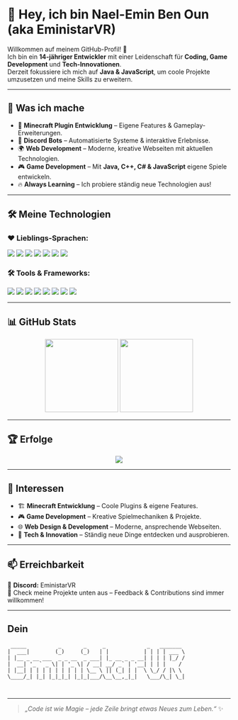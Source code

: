 # 👋 Hey, ich bin Nael-Emin Ben Oun (aka **EministarVR**)

Willkommen auf meinem GitHub-Profil! 🌟  
Ich bin ein **14-jähriger Entwickler** mit einer Leidenschaft für **Coding, Game Development** und **Tech-Innovationen**.  
Derzeit fokussiere ich mich auf **Java & JavaScript**, um coole Projekte umzusetzen und meine Skills zu erweitern.

---

## 🚀 Was ich mache
- 🔧 **Minecraft Plugin Entwicklung** – Eigene Features & Gameplay-Erweiterungen.  
- 🤖 **Discord Bots** – Automatisierte Systeme & interaktive Erlebnisse.  
- 🌍 **Web Development** – Moderne, kreative Webseiten mit aktuellen Technologien.  
- 🎮 **Game Development** – Mit **Java, C++, C# & JavaScript** eigene Spiele entwickeln.  
- 🔥 **Always Learning** – Ich probiere ständig neue Technologien aus!  

---

## 🛠️ Meine Technologien  

### ❤️ Lieblings-Sprachen:
<p align="left">
    <img src="https://img.shields.io/badge/Java-%23007396.svg?style=flat&logo=openjdk&logoColor=white"/>
    <img src="https://img.shields.io/badge/JavaScript-%23F7DF1E.svg?style=flat&logo=javascript&logoColor=black"/>
    <img src="https://img.shields.io/badge/Python-%233776AB.svg?style=flat&logo=python&logoColor=white"/>
    <img src="https://img.shields.io/badge/C%23-%23239120.svg?style=flat&logo=c-sharp&logoColor=white"/>
    <img src="https://img.shields.io/badge/C%2B%2B-%2300599C.svg?style=flat&logo=c%2B%2B&logoColor=white"/>
    <img src="https://img.shields.io/badge/TypeScript-%232B7BBF.svg?style=flat&logo=typescript&logoColor=white"/>
    <img src="https://img.shields.io/badge/Lua-%23000080.svg?style=flat&logo=lua&logoColor=white"/>
</p>

### 🛠️ Tools & Frameworks:
<p align="left">
    <img src="https://img.shields.io/badge/Linux-%23FCC624.svg?style=flat&logo=linux&logoColor=black"/>
    <img src="https://img.shields.io/badge/VS%20Code-%23007ACC.svg?style=flat&logo=visual-studio-code&logoColor=white"/>
    <img src="https://img.shields.io/badge/IntelliJ%20IDEA-%23000000.svg?style=flat&logo=intellij-idea&logoColor=white"/>
    <img src="https://img.shields.io/badge/Node.js-%23339933.svg?style=flat&logo=node.js&logoColor=white"/>
    <img src="https://img.shields.io/badge/WinSCP-%23000000.svg?style=flat&logo=winscp&logoColor=white"/>
    <img src="https://img.shields.io/badge/Termius-%232F3136.svg?style=flat&logo=termius&logoColor=white"/>
    <img src="https://img.shields.io/badge/Astro-%23000000.svg?style=flat&logo=astro&logoColor=white"/>
    <img src="https://img.shields.io/badge/Next.js-%23000000.svg?style=flat&logo=next.js&logoColor=white"/>
</p>

---

## 📊 GitHub Stats  
<p align="center">
    <img src="https://github-readme-stats.vercel.app/api?username=EministarVR&show_icons=true&theme=radical" height="165"/>
    <img src="https://github-readme-stats.vercel.app/api/top-langs/?username=EministarVR&layout=compact&theme=radical" height="165"/>
</p>

---

## 🏆 Erfolge  
<p align="center">
    <img src="https://github-profile-trophy.vercel.app/?username=EministarVR&theme=radical"/>
</p>

---

## 🌟 Interessen  
- 🏗️ **Minecraft Entwicklung** – Coole Plugins & eigene Features.  
- 🎮 **Game Development** – Kreative Spielmechaniken & Projekte.  
- 🌐 **Web Design & Development** – Moderne, ansprechende Webseiten.  
- 🚀 **Tech & Innovation** – Ständig neue Dinge entdecken und ausprobieren.  

---

## 📫 Erreichbarkeit  
💬 **Discord:** EministarVR  
🚀 Check meine Projekte unten aus – Feedback & Contributions sind immer willkommen!  

---
## Dein 
```
 _____          _       _     _             _   _______ 
|  ___|        (_)     (_)   | |           | | | | ___ \
| |__ _ __ ___  _ _ __  _ ___| |_ __ _ _ __| | | | |_/ /
|  __| '_ ` _ \| | '_ \| / __| __/ _` | '__| | | |    / 
| |__| | | | | | | | | | \__ \ || (_| | |  \ \_/ / |\ \ 
\____/_| |_| |_|_|_| |_|_|___/\__\__,_|_|   \___/\_| \_|
                                                        
                                                        
```

---
> *„Code ist wie Magie – jede Zeile bringt etwas Neues zum Leben.“* ✨
